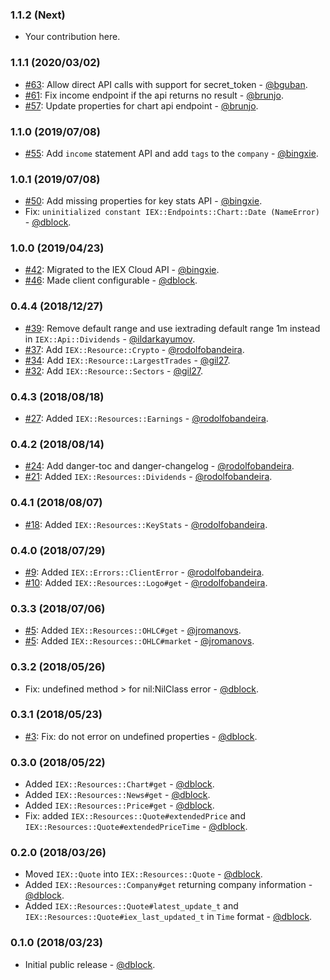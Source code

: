 ### 1.1.2 (Next)

* Your contribution here.

### 1.1.1 (2020/03/02)

* [#63](https://github.com/dblock/iex-ruby-client/pull/63): Allow direct API calls with support for secret_token - [@bguban](https://github.com/bguban).
* [#61](https://github.com/dblock/iex-ruby-client/pull/61): Fix income endpoint if the api returns no result - [@brunjo](https://github.com/brunjo).
* [#57](https://github.com/dblock/iex-ruby-client/pull/57): Update properties for chart api endpoint - [@brunjo](https://github.com/brunjo).

### 1.1.0 (2019/07/08)

* [#55](https://github.com/dblock/iex-ruby-client/pull/55): Add `income` statement API and add `tags` to the `company` - [@bingxie](https://github.com/bingxie).

### 1.0.1 (2019/07/08)

* [#50](https://github.com/dblock/iex-ruby-client/pull/50): Add missing properties for key stats API - [@bingxie](https://github.com/bingxie).
* Fix: `uninitialized constant IEX::Endpoints::Chart::Date (NameError)` - [@dblock](https://github.com/dblock).

### 1.0.0 (2019/04/23)

* [#42](https://github.com/dblock/iex-ruby-client/pull/42): Migrated to the IEX Cloud API - [@bingxie](https://github.com/bingxie).
* [#46](https://github.com/dblock/iex-ruby-client/pull/46): Made client configurable - [@dblock](https://github.com/dblock).

### 0.4.4 (2018/12/27)

* [#39](https://github.com/dblock/iex-ruby-client/pull/39): Remove default range and use iextrading default range 1m instead in `IEX::Api::Dividends` - [@ildarkayumov](https://github.com/ildarkayumov).
* [#37](https://github.com/dblock/iex-ruby-client/pull/37): Add `IEX::Resource::Crypto` - [@rodolfobandeira](https://github.com/rodolfobandeira).
* [#34](https://github.com/dblock/iex-ruby-client/pull/34): Add `IEX::Resource::LargestTrades` - [@gil27](https://github.com/gil27).
* [#32](https://github.com/dblock/iex-ruby-client/pull/32): Add `IEX::Resource::Sectors` - [@gil27](https://github.com/gil27).

### 0.4.3 (2018/08/18)

* [#27](https://github.com/dblock/iex-ruby-client/pull/27): Added `IEX::Resources::Earnings` - [@rodolfobandeira](https://github.com/rodolfobandeira).

### 0.4.2 (2018/08/14)

* [#24](https://github.com/dblock/iex-ruby-client/pull/24): Add danger-toc and danger-changelog - [@rodolfobandeira](https://github.com/rodolfobandeira).
* [#21](https://github.com/dblock/iex-ruby-client/pull/21): Added `IEX::Resources::Dividends` - [@rodolfobandeira](https://github.com/rodolfobandeira).

### 0.4.1 (2018/08/07)

* [#18](https://github.com/dblock/iex-ruby-client/pull/18): Added `IEX::Resources::KeyStats` - [@rodolfobandeira](https://github.com/rodolfobandeira).

### 0.4.0 (2018/07/29)

* [#9](https://github.com/dblock/iex-ruby-client/pull/9): Added `IEX::Errors::ClientError` - [@rodolfobandeira](https://github.com/rodolfobandeira).
* [#10](https://github.com/dblock/iex-ruby-client/pull/10): Added `IEX::Resources::Logo#get` - [@rodolfobandeira](https://github.com/rodolfobandeira).

### 0.3.3 (2018/07/06)

* [#5](https://github.com/dblock/iex-ruby-client/pull/5): Added `IEX::Resources::OHLC#get` - [@jromanovs](https://github.com/jromanovs).
* [#5](https://github.com/dblock/iex-ruby-client/pull/5): Added `IEX::Resources::OHLC#market` - [@jromanovs](https://github.com/jromanovs).

### 0.3.2 (2018/05/26)

* Fix: undefined method > for nil:NilClass error - [@dblock](https://github.com/dblock).

### 0.3.1 (2018/05/23)

* [#3](https://github.com/dblock/iex-ruby-client/issues/3): Fix: do not error on undefined properties - [@dblock](https://github.com/dblock).

### 0.3.0 (2018/05/22)

* Added `IEX::Resources::Chart#get` - [@dblock](https://github.com/dblock).
* Added `IEX::Resources::News#get` - [@dblock](https://github.com/dblock).
* Added `IEX::Resources::Price#get` - [@dblock](https://github.com/dblock).
* Fix: added `IEX::Resources::Quote#extendedPrice` and `IEX::Resources::Quote#extendedPriceTime` - [@dblock](https://github.com/dblock).

### 0.2.0 (2018/03/26)

* Moved `IEX::Quote` into `IEX::Resources::Quote` - [@dblock](https://github.com/dblock).
* Added `IEX::Resources::Company#get` returning company information - [@dblock](https://github.com/dblock).
* Added `IEX::Resources::Quote#latest_update_t` and `IEX::Resources::Quote#iex_last_updated_t` in `Time` format - [@dblock](https://github.com/dblock).

### 0.1.0 (2018/03/23)

* Initial public release - [@dblock](https://github.com/dblock).
